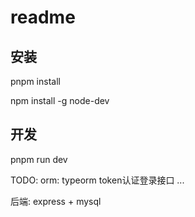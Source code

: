 # readme

## 安装

pnpm install

npm install -g node-dev

## 开发

pnpm run dev

TODO:
orm: typeorm
token认证登录接口
...

后端: express + mysql